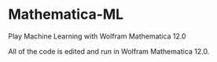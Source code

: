 # Mathematica-ML
Play Machine Learning with Wolfram Mathematica 12.0

All of the code is edited and run in Wolfram Mathematica 12.0.
